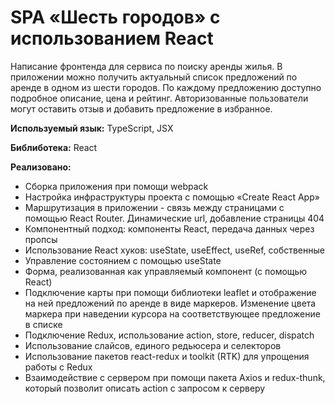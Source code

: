 # SPA «Шесть городов» с использованием React
Написание фронтенда для сервиса по поиску аренды жилья. В приложении можно получить актуальный список предложений по аренде в одном из шести городов. По каждому предложению доступно подробное описание, цена и рейтинг. Авторизованные пользователи могут оставить отзыв и добавить предложение в избранное.

**Используемый язык:** TypeScript, JSX

**Библиботека:** React

**Реализовано:**
- Сборка приложения при помощи webpack
- Настройка инфраструктуры проекта с помощью «Create React App»
- Маршрутизация в приложении - связь между страницами с помощью React Router. Динамические url, добавление страницы 404
- Компонентный подход: компоненты React, передача данных через пропсы
- Использование React хуков: useState, useEffect, useRef, собственные
- Управление состоянием с помощью useState
- Форма, реализованная как управляемый компонент (с помощью React)
- Подключение карты при помощи библиотеки leaflet и отображение на ней предложений по аренде в виде маркеров. Изменение цвета маркера при наведении курсора на соответствующее предложение в списке
- Подключение Redux, использование action, store, reducer, dispatch
- Использование слайсов, единого редьюсера и селекторов
- Использование пакетов react-redux и toolkit (RTK) для упрощения работы с Redux
- Взаимодействие с сервером при помощи пакета Axios и redux-thunk, который позволит описать action с запросом к серверу
